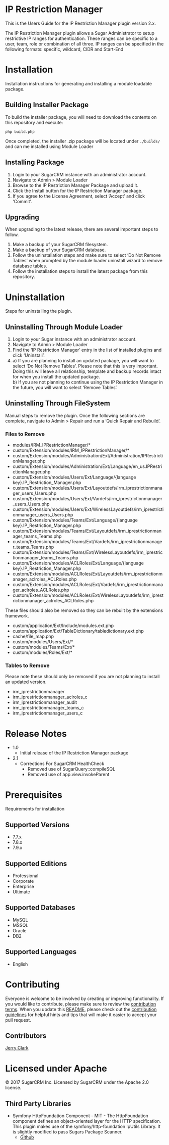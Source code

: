 # IP Restriction Manager
This is the Users Guide for the IP Restriction Manager plugin version 2.x.  

The IP Restriction Manager plugin allows a Sugar Administrator to setup restrictive IP ranges for authentication. These ranges can be specific to a user, team, role or combination of all three. IP ranges can be specified in the following formats: specific, wildcard, CIDR and Start-End

# Installation
Installation instructions for generating and installing a module loadable package.

## Building Installer Package
To build the installer package, you will need to download the contents on this repository and execute:
```
php build.php
```
Once completed, the installer .zip package will be located under `./builds/` and can me installed using Module Loader

## Installing Package
1. Login to your SugarCRM instance with an administrator account.
2. Navigate to Admin > Module Loader
3. Browse to the IP Restriction Manager Package and upload it.
4. Click the Install button for the IP Restriction Manager package.
5. If you agree to the License Agreement, select ‘Accept’ and click ‘Commit’.

## Upgrading
When upgrading to the latest release, there are several important steps to follow.
1. Make a backup of your SugarCRM filesystem.
2. Make a backup of your SugarCRM database.
3. Follow the uninstallation steps and make sure to select ‘Do Not Remove Tables’ when prompted by the module loader uninstall wizard to remove database tables.
4. Follow the installation steps to install the latest package from this repository.

# Uninstallation
Steps for uninstalling the plugin.

## Uninstalling Through Module Loader
1. Login to your Sugar instance with an administrator account.
2. Navigate to Admin > Module Loader
3. Find the ‘IP Restriction Manager’ entry in the list of installed plugins and click ‘Uninstall’.
4. a) If you are planning to install an updated package, you will want to select ‘Do Not Remove Tables’. Please note that this is very important. Doing this will leave all relationship, template and backup records intact for when you install the updated package.    
   b) If you are not planning to continue using the IP Restriction Manager in the future, you will want to select ‘Remove Tables’.
   
## Uninstalling Through FileSystem
Manual steps to remove the plugin. Once the following sections are complete, navigate to Admin > Repair and run a ‘Quick Repair and Rebuild’.


### Files to Remove
* modules/IRM_IPRestrictionManager/*
* custom/Extension/modules/IRM_IPRestrictionManager/*
* custom/Extension/modules/Administration/Ext/Administration/IPRestrictionManager.php
* custom/Extension/modules/Administration/Ext/Language/en_us.IPRestrictionManager.php
* custom/Extension/modules/Users/Ext/Language/{language key}.IP_Restriction_Manager.php
* custom/Extension/modules/Users/Ext/Layoutdefs/irm_iprestrictionmanager_users_Users.php
* custom/Extension/modules/Users/Ext/Vardefs/irm_iprestrictionmanager_users_Users.php
* custom/Extension/modules/Users/Ext/WirelessLayoutdefs/irm_iprestrictionmanager_users_Users.php
* custom/Extension/modules/Teams/Ext/Language/{language key}.IP_Restriction_Manager.php
* custom/Extension/modules/Teams/Ext/Layoutdefs/irm_iprestrictionmanager_teams_Teams.php
* custom/Extension/modules/Teams/Ext/Vardefs/irm_iprestrictionmanager_teams_Teams.php
* custom/Extension/modules/Teams/Ext/WirelessLayoutdefs/irm_iprestrictionmanager_teams_Teams.php
* custom/Extension/modules/ACLRoles/Ext/Language/{language key}.IP_Restriction_Manager.php
* custom/Extension/modules/ACLRoles/Ext/Layoutdefs/irm_iprestrictionmanager_aclroles_ACLRoles.php
* custom/Extension/modules/ACLRoles/Ext/Vardefs/irm_iprestrictionmanager_aclroles_ACLRoles.php
* custom/Extension/modules/ACLRoles/Ext/WirelessLayoutdefs/irm_iprestrictionmanager_aclroles_ACLRoles.php

These files should also be removed so they can be rebuilt by the extensions framework.
* custom/application/Ext/Include/modules.ext.php
* custom/application/Ext/TableDictionary/tabledictionary.ext.php
* cache/file_map.php
* custom/modules/Users/Ext/*
* custom/modules/Teams/Ext/*
* custom/modules/Roles/Ext/*

### Tables to Remove
Please note these should only be removed if you are not planning to install an updated version.

* irm_iprestrictionmanager
* irm_iprestrictionmanager_aclroles_c
* irm_iprestrictionmanager_audit
* irm_iprestrictionmanager_teams_c
* irm_iprestrictionmanager_users_c

# Release Notes
* 1.0
    * Initial release of the IP Restriction Manager package
* 2.1
    * Corrections For SugarCRM HealthCheck
        * Removed use of SugarQuery::compileSQL
        * Removed use of app.view.invokeParent


# Prerequisites
Requirements for installation

## Supported Versions
* 7.7.x
* 7.8.x
* 7.9.x

## Supported Editions
* Professional
* Corporate
* Enterprise
* Ultimate

## Supported Databases
* MySQL
* MSSQL
* Oracle
* DB2

## Supported Languages
* English

# Contributing
Everyone is welcome to be involved by creating or improving functionality. If you would like to contribute, please make sure to review the [contribution terms](CONTRIBUTOR_TERMS.pdf). When you update this [README](README.md), please check out the [contribution guidelines](CONTRIBUTING.md) for helpful hints and tips that will make it easier to accept your pull request.

## Contributors
[Jerry Clark](https://github.com/geraldclark)

# Licensed under Apache
© 2017 SugarCRM Inc.  Licensed by SugarCRM under the Apache 2.0 license.

## Third Party Libraries
* Symfony HttpFoundation Component - MIT - The HttpFoundation component defines an object-oriented layer for the HTTP specification. This plugin makes use of the symfony/http-foundation IpUtils Library. It is slightly modified to pass Sugars Package Scanner.
    * [Github](https://github.com/symfony/http-foundation)
